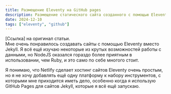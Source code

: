 ```yaml
---
title: Размещение Eleventy на GitHub pages
description: Размещение статического сайта созданного с помощью Eleventy на GitHub pages
date: 2024-12-10
tags: ["eleventy", "github"]
---
```

[Ссылка] на оригинал статьи.   
Мне очень понравилось создавать сайты с помощью Eleventy вместо Jekyll. Я всё ещё изучаю некоторые из крутых 
возможностей работы с данными, но NodeJS оказался гораздо более приятным в использовании, чем Ruby, и это 
само по себе многого стоит.

Я понимаю, что Netlify сделает хостинг сайтов Eleventy очень простым, но я не хочу добавлять ещё одну платформу 
к набору инструментов, с которыми мне приходится иметь дело, особенно когда я использую GitHub Pages для сайтов 
Jekyll, которые я всё ещё запускаю. 
